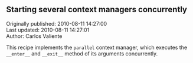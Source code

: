 ## Starting several context managers concurrently  
Originally published: 2010-08-11 14:27:00  
Last updated: 2010-08-11 14:27:01  
Author: Carlos Valiente  
  
This recipe implements the `parallel` context manager, which executes the `__enter__` and `__exit__` method of its arguments concurrently.